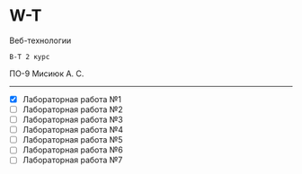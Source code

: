 # W-T
Веб-технологии

` В-Т 2 курс `

ПО-9 Мисиюк А. С.


---

- [x] Лабораторная работа №1
- [ ] Лабораторная работа №2
- [ ] Лабораторная работа №3
- [ ] Лабораторная работа №4
- [ ] Лабораторная работа №5
- [ ] Лабораторная работа №6
- [ ] Лабораторная работа №7
